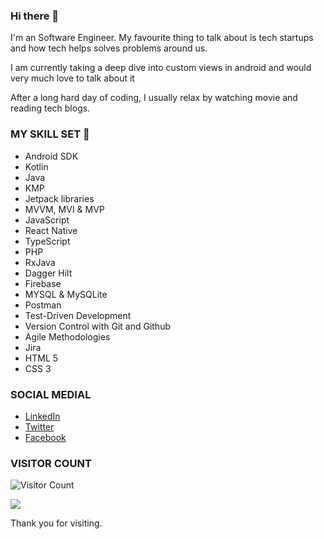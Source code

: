 ### Hi there 👋
<!-- Last Updated at 23/05/2022  -->
<!-- Updated at 11/10/2021  -->
<!-- erer -->
<!--
**Oluwafemijohn/Oluwafemijohn** is a ✨ _special_ ✨ repository because its `README.md` (this file) appears on your GitHub profile.

Here are some ideas to get you started:

- 🔭 I’m currently working on ...
- 🌱 I’m currently learning ...
- 👯 I’m looking to collaborate on ...
- 🤔 I’m looking for help with ...
- 💬 Ask me about ...
- 📫 How to reach me: ...
- 😄 Pronouns: ...
- ⚡ Fun fact: ...
-->
I'm an Software Engineer.
My favourite thing to talk about is tech startups and how tech helps solves problems around us.

I am currently taking a deep dive into custom views in android and would very much love to talk about it

After a long hard day of coding, I usually relax by watching movie and reading tech blogs.

### MY SKILL SET 🔭
* Android SDK
* Kotlin
* Java
* KMP
* Jetpack libraries
* MVVM, MVI & MVP
* JavaScript
* React Native
* TypeScript
* PHP
* RxJava
* Dagger Hilt
* Firebase
* MYSQL & MySQLite
* Postman
* Test-Driven Development
* Version Control with Git and Github
* Agile Methodologies
* Jira
* HTML 5
* CSS 3

### SOCIAL MEDIAL
* [LinkedIn](https://www.linkedin.com/in/oluwafemi-john-ogundipe-63a273118/)
* [Twitter](https://twitter.com/johnoluwafemi01?s=08)
* [Facebook](https://web.facebook.com/johnoluwafemi.ogundipe/)
<!-- * [Email](femiogundipe01@gmail.com) -->

### VISITOR COUNT
![Visitor Count](https://profile-counter.glitch.me/{Oluwafemijohn}/count.svg)

![](https://komarev.com/ghpvc/?username=Oluwafemijohn&color=green&style=plastic)

Thank you for visiting.

<!-- cd fdd-->


